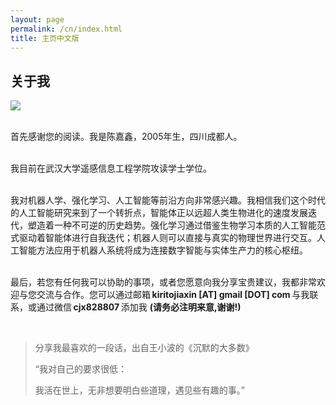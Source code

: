 ```yaml
---
layout: page
permalink: /cn/index.html
title: 主页中文版
---
```


## 关于我

<img src="https://PlutoKirito.github.io/backup/chenjiaxin.JPG" class="floatpic">

<br>首先感谢您的阅读。我是陈嘉鑫，2005年生，四川成都人。

<br>我目前在武汉大学遥感信息工程学院攻读学士学位。

<br>我对机器人学、强化学习、人工智能等前沿方向非常感兴趣。我相信我们这个时代的人工智能研究来到了一个转折点，智能体正以远超人类生物进化的速度发展迭代，塑造着一种不可逆的历史趋势。强化学习通过借鉴生物学习本质的人工智能范式驱动着智能体进行自我迭代；机器人则可以直接与真实的物理世界进行交互。人工智能方法应用于机器人系统将成为连接数字智能与实体生产力的核心枢纽。

<br>最后，若您有任何我可以协助的事项，或者您愿意向我分享宝贵建议，我都非常欢迎与您交流与合作。您可以通过邮箱 **kiritojiaxin [AT] gmail [DOT] com** 与我联系，或通过微信 **cjx828807** 添加我 **(请务必注明来意,谢谢!)**

<br>

> 分享我最喜欢的一段话，出自王小波的《沉默的大多数》
>
> “我对自己的要求很低：
>
> 我活在世上，无非想要明白些道理，遇见些有趣的事。”
